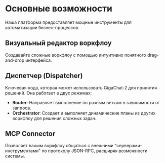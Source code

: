 # Основные возможности

Наша платформа предоставляет мощные инструменты для автоматизации бизнес-процессов.

## Визуальный редактор воркфлоу

Создавайте сложные воркфлоу с помощью интуитивно понятного drag-and-drop интерфейса.

## Диспетчер (Dispatcher)

Ключевая нода, которая может использовать GigaChat-2 для принятия решений. Она работает в двух режимах:
- **Router**: Направляет выполнение по разным веткам в зависимости от запроса.
- **Orchestrator**: Создает и выполняет динамические планы из других воркфлоу для решения сложных задач.

## MCP Connector

Позволяет вашим воркфлоу общаться с внешними "серверами-инструментами" по протоколу JSON-RPC, расширяя возможности системы.
